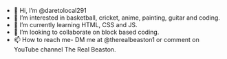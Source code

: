 - 👋 Hi, I’m @daretolocal291
- 👀 I’m interested in basketball, cricket, anime, painting, guitar and coding.
- 🌱 I’m currently learning HTML, CSS and JS.
- 💞️ I’m looking to collaborate on block based coding.
- 📫 How to reach me- DM me at @therealbeaston1 or comment on YouTube channel The Real Beaston.

<!---
daretolocal291/daretolocal291 is a ✨ special ✨ repository because its `README.md` (this file) appears on your GitHub profile.
You can click the Preview link to take a look at your changes.
--->
